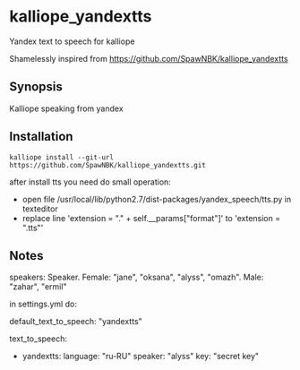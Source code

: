 # kalliope_yandextts

Yandex text to speech for kalliope


Shamelessly inspired from https://github.com/SpawNBK/kalliope_yandextts


## Synopsis

Kalliope speaking from yandex


## Installation

  ```
  kalliope install --git-url https://github.com/SpawNBK/kalliope_yandextts.git
  ```
  after install tts you need do small operation:
   - open file /usr/local/lib/python2.7/dist-packages/yandex_speech/tts.py in texteditor
   - replace line 'extension = "." + self.__params["format"]' to 'extension = ".tts"'

## Notes

speakers: Speaker. Female: "jane", "oksana", "alyss", "omazh". Male: "zahar", "ermil"

in settings.yml do:

default_text_to_speech: "yandextts"

text_to_speech:
  - yandextts:
      language: "ru-RU"
      speaker: "alyss"
      key: "secret key"

